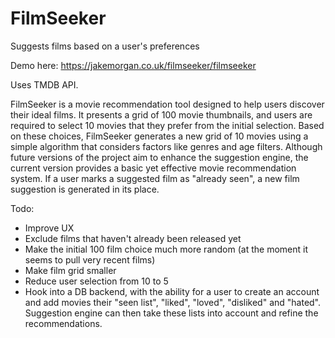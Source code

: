 # FilmSeeker
Suggests films based on a user's preferences

Demo here:
https://jakemorgan.co.uk/filmseeker/filmseeker

Uses TMDB API.

FilmSeeker is a movie recommendation tool designed to help users discover their ideal films. It presents a grid of 100 movie thumbnails, and users are required to select 10 movies that they prefer from the initial selection. Based on these choices, FilmSeeker generates a new grid of 10 movies using a simple algorithm that considers factors like genres and age filters. Although future versions of the project aim to enhance the suggestion engine, the current version provides a basic yet effective movie recommendation system.  If a user marks a suggested film as "already seen", a new film suggestion is generated in its place.

Todo:
* Improve UX
* Exclude films that haven't already been released yet
* Make the initial 100 film choice much more random (at the moment it seems to pull very recent films)
* Make film grid smaller
* Reduce user selection from 10 to 5
* Hook into a DB backend, with the ability for a user to create an account and add movies their "seen list", "liked", "loved", "disliked" and "hated".  Suggestion engine can then take these lists into account and refine the recommendations.

